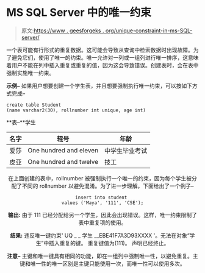 # MS SQL Server 中的唯一约束

> 原文:[https://www . geesforgeks . org/unique-constraint-in-ms-SQL-server/](https://www.geeksforgeeks.org/unique-constraint-in-ms-sql-server/)

一个表可能有行形式的重复数据。这可能会导致从查询中检索数据时出现故障。为了避免它们，使用了唯一的约束。唯一允许对一列或一组列进行唯一排序，这意味着用户不能在列中插入重复或重复的值，因为这会导致错误。创建表时，会在表中强制实施唯一约束。

**示例–**
如果用户想要创建一个学生表，并且想要强制执行唯一约束，可以按如下方式完成–

```
create table Student
(name varchar2(30), rollnumber int unique, age int)
```

**表–**学生

<center>

| 名字 | 辊号 | 年龄 |
| --- | --- | --- |
| 爱莎 | One hundred and eleven | 中学生毕业考试 |
| 皮亚 | One hundred and twelve | 技工 |

在上面创建的表中，rollnumber 被强制执行一个唯一的约束，因为每个学生被分配了不同的 rollnumber 以避免混淆。为了进一步理解，下面给出了一个例子–

```
insert into student 
values ('Maya', '111', 'CSE');
```

**输出:**
由于 111 已经分配给另一个学生，因此会出现错误。这样，唯一约束限制了表中重复项的使用。

**结果:**
违反唯一键约束' UQ _ _ 学生 __EBE41F7A3D93XXXX '。无法在对象“学生”中插入重复的键。
重复键值为(111)。
声明已经终止。

**注意–**
主键和唯一键具有相同的功能，即在一组列中强制唯一性，以避免重复。主键和唯一性的唯一区别是主键只能使用一次，而唯一性可以使用多次。

</center>